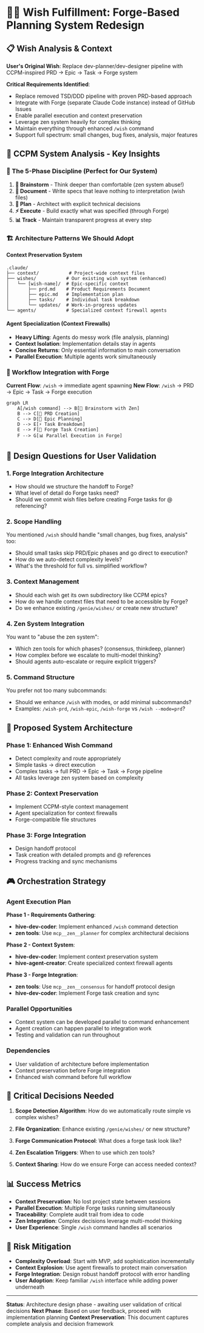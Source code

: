 # 🧞✨ Wish Fulfillment: Forge-Based Planning System Redesign

## 📋 Wish Analysis & Context

**User's Original Wish**: Replace dev-planner/dev-designer pipeline with CCPM-inspired PRD → Epic → Task → Forge system

**Critical Requirements Identified**:
- Replace removed TSD/DDD pipeline with proven PRD-based approach  
- Integrate with Forge (separate Claude Code instance) instead of GitHub Issues
- Enable parallel execution and context preservation
- Leverage zen system heavily for complex thinking
- Maintain everything through enhanced `/wish` command
- Support full spectrum: small changes, bug fixes, analysis, major features

## 🧠 CCPM System Analysis - Key Insights

### 🎯 The 5-Phase Discipline (Perfect for Our System)
1. **🧠 Brainstorm** - Think deeper than comfortable (zen system abuse!)
2. **📝 Document** - Write specs that leave nothing to interpretation (wish files)  
3. **📐 Plan** - Architect with explicit technical decisions
4. **⚡ Execute** - Build exactly what was specified (through Forge)
5. **📊 Track** - Maintain transparent progress at every step

### 🏗️ Architecture Patterns We Should Adopt

#### Context Preservation System
```
.claude/
├── context/           # Project-wide context files  
├── wishes/           # Our existing wish system (enhanced)
│   └── [wish-name]/  # Epic-specific context
│       ├── prd.md    # Product Requirements Document
│       ├── epic.md   # Implementation plan  
│       ├── tasks/    # Individual task breakdown
│       └── updates/  # Work-in-progress updates
└── agents/           # Specialized context firewall agents
```

#### Agent Specialization (Context Firewalls)
- **Heavy Lifting**: Agents do messy work (file analysis, planning)
- **Context Isolation**: Implementation details stay in agents  
- **Concise Returns**: Only essential information to main conversation
- **Parallel Execution**: Multiple agents work simultaneously

### 🚀 Workflow Integration with Forge

**Current Flow**: `/wish` → immediate agent spawning
**New Flow**: `/wish` → PRD → Epic → Task → Forge execution

```mermaid
graph LR
    A[/wish command] --> B[🧠 Brainstorm with Zen]
    B --> C[📝 PRD Creation] 
    C --> D[📐 Epic Planning]
    D --> E[⚡ Task Breakdown]
    E --> F[🔄 Forge Task Creation]
    F --> G[📊 Parallel Execution in Forge]
```

## 🎯 Design Questions for User Validation

### 1. **Forge Integration Architecture**
- How should we structure the handoff to Forge? 
- What level of detail do Forge tasks need?
- Should we commit wish files before creating Forge tasks for @ referencing?

### 2. **Scope Handling**
You mentioned `/wish` should handle "small changes, bug fixes, analysis" too:
- Should small tasks skip PRD/Epic phases and go direct to execution?
- How do we auto-detect complexity levels?
- What's the threshold for full vs. simplified workflow?

### 3. **Context Management**  
- Should each wish get its own subdirectory like CCPM epics?
- How do we handle context files that need to be accessible by Forge?
- Do we enhance existing `/genie/wishes/` or create new structure?

### 4. **Zen System Integration**
You want to "abuse the zen system":
- Which zen tools for which phases? (consensus, thinkdeep, planner)
- How complex before we escalate to multi-model thinking?
- Should agents auto-escalate or require explicit triggers?

### 5. **Command Structure**
You prefer not too many subcommands:
- Should we enhance `/wish` with modes, or add minimal subcommands?
- Examples: `/wish-prd`, `/wish-epic`, `/wish-forge` vs `/wish --mode=prd`?

## 📐 Proposed System Architecture

### Phase 1: Enhanced Wish Command
- Detect complexity and route appropriately
- Simple tasks → direct execution
- Complex tasks → full PRD → Epic → Task → Forge pipeline
- All tasks leverage zen system based on complexity

### Phase 2: Context Preservation  
- Implement CCPM-style context management
- Agent specialization for context firewalls
- Forge-compatible file structures

### Phase 3: Forge Integration
- Design handoff protocol
- Task creation with detailed prompts and @ references
- Progress tracking and sync mechanisms

## 🎮 Orchestration Strategy

### Agent Execution Plan
**Phase 1 - Requirements Gathering**:
- **hive-dev-coder**: Implement enhanced `/wish` command detection
- **zen tools**: Use `mcp__zen__planner` for complex architectural decisions

**Phase 2 - Context System**:
- **hive-dev-coder**: Implement context preservation system
- **hive-agent-creator**: Create specialized context firewall agents

**Phase 3 - Forge Integration**:
- **zen tools**: Use `mcp__zen__consensus` for handoff protocol design
- **hive-dev-coder**: Implement Forge task creation and sync

### Parallel Opportunities
- Context system can be developed parallel to command enhancement
- Agent creation can happen parallel to integration work
- Testing and validation can run throughout

### Dependencies
- User validation of architecture before implementation
- Context preservation before Forge integration
- Enhanced wish command before full workflow

## 🤔 Critical Decisions Needed

1. **Scope Detection Algorithm**: How do we automatically route simple vs complex wishes?

2. **File Organization**: Enhance existing `/genie/wishes/` or new structure?

3. **Forge Communication Protocol**: What does a forge task look like?

4. **Zen Escalation Triggers**: When to use which zen tools?

5. **Context Sharing**: How do we ensure Forge can access needed context?

## 📊 Success Metrics

- **Context Preservation**: No lost project state between sessions
- **Parallel Execution**: Multiple Forge tasks running simultaneously  
- **Traceability**: Complete audit trail from idea to code
- **Zen Integration**: Complex decisions leverage multi-model thinking
- **User Experience**: Single `/wish` command handles all scenarios

## 🚨 Risk Mitigation

- **Complexity Overload**: Start with MVP, add sophistication incrementally
- **Context Explosion**: Use agent firewalls to protect main conversation
- **Forge Integration**: Design robust handoff protocol with error handling
- **User Adoption**: Keep familiar `/wish` interface while adding power underneath

---

**Status**: Architecture design phase - awaiting user validation of critical decisions
**Next Phase**: Based on user feedback, proceed with implementation planning
**Context Preservation**: This document captures complete analysis and decision framework